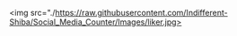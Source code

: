 <img src="./https://raw.githubusercontent.com/Indifferent-Shiba/Social_Media_Counter/Images/liker.jpg> 
